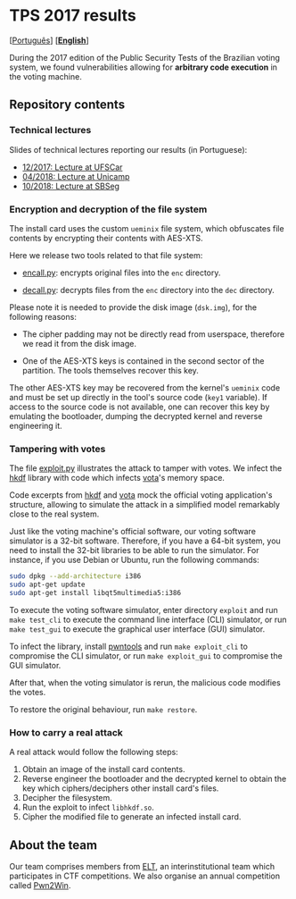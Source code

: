# TPS 2017 results

\[[Português](README.pt_BR.md)\] \[**[English](README.md)**\]

During the 2017 edition of the Public Security Tests of the Brazilian voting system, we found vulnerabilities allowing for **arbitrary code execution** in the voting machine.

## Repository contents

### Technical lectures

Slides of technical lectures reporting our results (in Portuguese):

 * [12/2017: Lecture at UFSCar](https://epicleet.github.io/tps2017/slides/2017-12-ufscar.pdf)
 * [04/2018: Lecture at Unicamp](https://epicleet.github.io/tps2017/slides/2018-04-unicamp.pdf)
 * [10/2018: Lecture at SBSeg](https://epicleet.github.io/tps2017/slides/2018-10-sbseg.pdf)

### Encryption and decryption of the file system

The install card uses the custom `ueminix` file system, which obfuscates file contents by encrypting their contents with AES-XTS.

Here we release two tools related to that file system:

 * [encall.py](fs_crypto/encall.py): encrypts original files into the `enc` directory.

 * [decall.py](fs_crypto/decall.py): decrypts files from the `enc` directory into the  `dec` directory.

Please note it is needed to provide the disk image (`dsk.img`), for the following reasons:

 * The cipher padding may not be directly read from userspace, therefore we read it from the disk image.

 * One of the AES-XTS keys is contained in the second sector of the partition. The tools themselves recover this key.

The other AES-XTS key may be recovered from the kernel's `ueminix` code and must be set up directly in the tool's source code (`key1` variable). If access to the source code is not available, one can recover this key by emulating the bootloader, dumping the decrypted kernel and reverse engineering it.

### Tampering with votes

The file [exploit.py](exploit/exploit.py) illustrates the attack to tamper with votes. We infect the [hkdf](exploit/hkdf.cpp) library with code which infects [vota](exploit/gui/infoeleitor.cpp)'s memory space.

Code excerpts from [hkdf](exploit/hkdf.cpp) and [vota](exploit/gui/infoeleitor.cpp) mock the official voting application's structure, allowing to simulate the attack in a simplified model remarkably close to the real system.

Just like the voting machine's official software, our voting software simulator is a 32-bit software. Therefore, if you have a 64-bit system, you need to install the 32-bit libraries to be able to run the simulator. For instance, if you use Debian or Ubuntu, run the following commands:

```bash
sudo dpkg --add-architecture i386
sudo apt-get update
sudo apt-get install libqt5multimedia5:i386
```

To execute the voting software simulator, enter directory `exploit` and run `make test_cli` to execute the command line interface (CLI) simulator, or run `make test_gui` to execute the graphical user interface (GUI) simulator.

To infect the library, install [pwntools](https://github.com/Gallopsled/pwntools#installation) and run `make exploit_cli` to compromise the CLI simulator, or run `make exploit_gui` to compromise the GUI simulator.

After that, when the voting simulator is rerun, the malicious code modifies the votes.

To restore the original behaviour, run `make restore`.

### How to carry a real attack

A real attack would follow the following steps:

1. Obtain an image of the install card contents.
2. Reverse engineer the bootloader and the decrypted kernel to obtain the key which ciphers/deciphers other install card's files.
3. Decipher the filesystem.
4. Run the exploit to infect `libhkdf.so`.
5. Cipher the modified file to generate an infected install card.

## About the team

Our team comprises members from [ELT](https://ctftime.org/team/9061), an interinstitutional team which participates in CTF competitions. We also organise an annual competition called [Pwn2Win](https://pwn2win.party).

